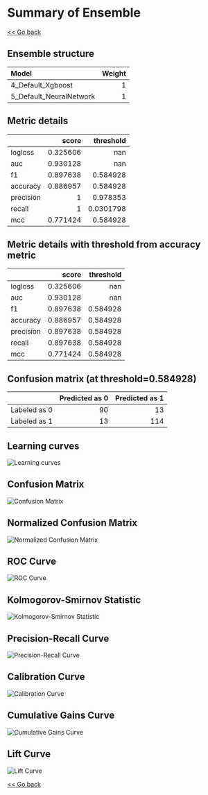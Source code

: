 # Summary of Ensemble

[<< Go back](../README.md)


## Ensemble structure
| Model                   |   Weight |
|:------------------------|---------:|
| 4_Default_Xgboost       |        1 |
| 5_Default_NeuralNetwork |        1 |

## Metric details
|           |    score |   threshold |
|:----------|---------:|------------:|
| logloss   | 0.325606 | nan         |
| auc       | 0.930128 | nan         |
| f1        | 0.897638 |   0.584928  |
| accuracy  | 0.886957 |   0.584928  |
| precision | 1        |   0.978353  |
| recall    | 1        |   0.0301798 |
| mcc       | 0.771424 |   0.584928  |


## Metric details with threshold from accuracy metric
|           |    score |   threshold |
|:----------|---------:|------------:|
| logloss   | 0.325606 |  nan        |
| auc       | 0.930128 |  nan        |
| f1        | 0.897638 |    0.584928 |
| accuracy  | 0.886957 |    0.584928 |
| precision | 0.897638 |    0.584928 |
| recall    | 0.897638 |    0.584928 |
| mcc       | 0.771424 |    0.584928 |


## Confusion matrix (at threshold=0.584928)
|              |   Predicted as 0 |   Predicted as 1 |
|:-------------|-----------------:|-----------------:|
| Labeled as 0 |               90 |               13 |
| Labeled as 1 |               13 |              114 |

## Learning curves
![Learning curves](learning_curves.png)
## Confusion Matrix

![Confusion Matrix](confusion_matrix.png)


## Normalized Confusion Matrix

![Normalized Confusion Matrix](confusion_matrix_normalized.png)


## ROC Curve

![ROC Curve](roc_curve.png)


## Kolmogorov-Smirnov Statistic

![Kolmogorov-Smirnov Statistic](ks_statistic.png)


## Precision-Recall Curve

![Precision-Recall Curve](precision_recall_curve.png)


## Calibration Curve

![Calibration Curve](calibration_curve_curve.png)


## Cumulative Gains Curve

![Cumulative Gains Curve](cumulative_gains_curve.png)


## Lift Curve

![Lift Curve](lift_curve.png)



[<< Go back](../README.md)
